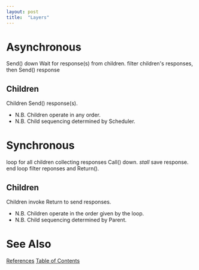 ```yaml
---
layout: post
title:  "Layers"
---
```


# Asynchronous
  Send() down
  Wait for response(s) from children.
  filter children's responses, then Send() response
## Children
  Children Send() response(s).
  - N.B. Children operate in any order.
  - N.B. Child sequencing determined by Scheduler.
# Synchronous
  loop for all children collecting responses
	Call() down.
	_stall_
    save response.
  end loop
  filter reponses and Return().
## Children
  Children invoke Return to send responses.
  - N.B. Children operate in the order given by the loop.
  - N.B. Child sequencing determined by Parent.
  
# See Also

[References](https://guitarvydas.github.io/2021/01/14/References.html)
[Table of Contents](https://guitarvydas.github.io/2021/05/14/Table-Of-Contents.html)
  
<script src="https://utteranc.es/client.js" 
        repo="guitarvydas/guitarvydas.github.io" 
        issue-term="pathname" 
        theme="github-light" 
        crossorigin="anonymous" 
        async> 
</script> 
